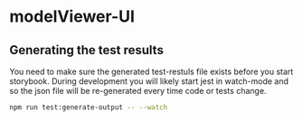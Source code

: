# modelViewer-UI

## Generating the test results

You need to make sure the generated test-restuls file exists before you start storybook.
During development you will likely start jest in watch-mode
and so the json file will be re-generated every time code or tests change.

```sh
npm run test:generate-output -- --watch
```
